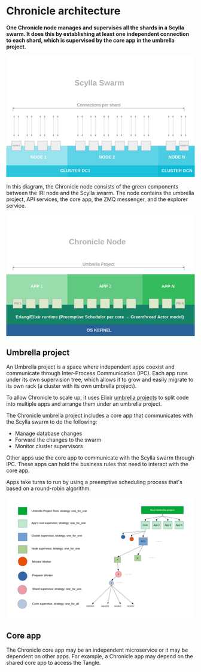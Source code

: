 # Chronicle architecture

**One Chronicle node manages and supervises all the shards in a Scylla swarm. It does this by establishing at least one independent connection to each shard, which is supervised by the core app in the umbrella project.**

![Scylla swarm](../images/scylla-swarm.jpg)

In this diagram, the Chronicle node consists of the green components between the IRI node and the Scylla swarm. The node contains the umbrella project, API services, the core app, the ZMQ messenger, and the explorer service.

![Chronicle node architecture](../images/chronicle-node.jpg)

## Umbrella project

An Umbrella project is a space where independent apps coexist and communicate through Inter-Process Communication (IPC). Each app runs under its own supervision tree, which allows it to grow and easily migrate to its own rack (a cluster with its own umbrella project).

To allow Chronicle to scale up, it uses Elixir [umbrella projects](https://elixir-lang.org/getting-started/mix-otp/dependencies-and-umbrella-projects.html#umbrella-projects) to split code into multiple apps and arrange them under an umbrella project.

The Chronicle umbrella project includes a core app that communicates with the Scylla swarm to do the following:

* Manage database changes
* Forward the changes to the swarm
* Monitor cluster supervisors

Other apps use the core app to communicate with the Scylla swarm through IPC. These apps can hold the business rules that need to interact with the core app.

Apps take turns to run by using a preemptive scheduling process that's based on a round-robin algorithm.

![Umbrella project](../images/umbrella-project.png)

## Core app

The Chronicle core app may be an independent microservice or it may be dependent on other apps. For example, a Chronicle app may depend on the shared core app to access the Tangle.
